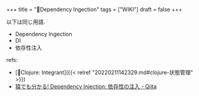 +++
title = "📝Dependency Ingection"
tags = ["WIKI"]
draft = false
+++

以下は同じ用語.

-   Dependency Ingection
-   DI
-   依存性注入

refs:

-   [📝Clojure: Integrant]({{< relref "20220211142329.md#clojure-状態管理" >}})
-   [猿でも分かる! Dependency Injection: 依存性の注入 - Qiita](https://qiita.com/hshimo/items/1136087e1c6e5c5b0d9f)
